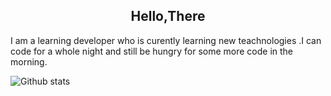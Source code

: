 <div align="center">
  <h2>Hello,There</h2>
  </div>
I am a learning developer who is curently learning new teachnologies .I can code for a whole night and still be hungry for some more code in the morning.



![Github stats](https://github-readme-stats.vercel.app/api?username=Vishesht27)


